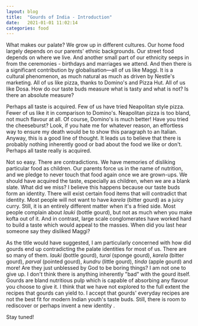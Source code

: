 ```yaml
---
layout: blog
title:  "Gourds of India - Introduction"
date:   2021-01-01 11:02:14
categories: food
---
```


What makes our palate? We grow up in different cultures.
Our home food largely depends on our parents' ethnic backgrounds.
Our street food depends on where we live.
And another small part of our ethnicity seeps in from the ceremonies - birthdays and marriages we attend.
And then there is a significant contribution by globalisation—all of us like Maggi.
It is a cultural phenomenon, as much natural as much as driven by Nestle's marketing.
All of us like pizza, thanks to Domino's and Pizza Hut.
All of us like Dosa.
How do our taste buds measure what is tasty and what is not? Is there an absolute measure?

Perhaps all taste is acquired.
Few of us have tried Neapolitan style pizza.
Fewer of us like it in comparison to Domino's.
Neapolitan pizza is too bland, not much flavour at all.
Of course, Domino's is much better! Have you tried the cheeseburst? Look, if you hate me for whatever reason, an effortless way to ensure my death would be to show this paragraph to an Italian.
Anyway, this is a good line of thought.
It leads us to believe that there is probably nothing inherently good or bad about the food we like or don't.
Perhaps all taste really is acquired.

Not so easy.
There are contradictions.
We have memories of disliking particular food as children.
Our parents force us in the name of nutrition, and we pledge to never touch that food again once we are grown-ups.
We should have acquired the taste, especially as children, when we are a blank slate.
What did we miss? I believe this happens because our taste buds form an identity.
There will exist certain food items that will contradict that identity.
Most people will not want to have *karela* (bitter gourd) as a juicy curry.
Still, it is an entirely different matter when it's a fried side.
Most people complain about *lauki* (bottle gourd), but not as much when you make kofta out of it.
And in contrast, large scale conglomerates have worked hard to build a taste which would appeal to the masses.
When did you last hear someone say they disliked Maggi? 

As the title would have suggested, I am particularly concerned with how did gourds end up contradicting the palate identities for most of us.
There are so many of them.
*lauki* (bottle gourd), *turai* (sponge gourd), *karela* (bitter gourd), *parval* (pointed gourd), *kundru* (little gourd), *tinda* (apple gourd) and more! Are they just unblessed by God to be boring things? 
I am not one to give up.
I don't think there is anything inherently "bad" with the gourd itself.
Gourds are bland nutritious pulp which is capable of absorbing any flavour you choose to give it.
I think that we have not explored to the full extent the recipes that gourds can yield to.
I accept that gourds' everyday recipes are not the best fit for modern Indian youth's taste buds.
Still, there is room to rediscover or perhaps invent a new identity
.

Stay tuned!
